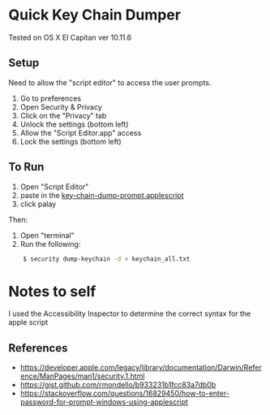 
# Quick Key Chain Dumper

Tested on OS X El Capitan ver 10.11.6

## Setup 

Need to allow the "script editor" to access the user prompts.

1. Go to preferences
2. Open Security & Privacy
3. Click on the "Privacy" tab
4. Unlock the settings (bottom left)
5. Allow the "Script Editor.app" access
6. Lock the settings (bottom left)

## To Run 

1. Open "Script Editor"
2. paste in the [key-chain-dump-prompt.applescript](key-chain-dump-prompt.applescript)
3. click palay

Then:

1. Open "terminal"
2. Run the following:
````bash
	$ security dump-keychain -d > keychain_all.txt
````



# Notes to self

I used the Accessibility Inspector to determine the correct syntax for the apple script


## References

* https://developer.apple.com/legacy/library/documentation/Darwin/Reference/ManPages/man1/security.1.html
* https://gist.github.com/rmondello/b933231b1fcc83a7db0b
* https://stackoverflow.com/questions/16829450/how-to-enter-password-for-prompt-windows-using-applescript